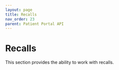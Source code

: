 ```yaml
---
layout: page
title: Recalls
nav_order: 23
parent: Patient Portal API
---
```


# Recalls

This section provides the ability to work with recalls.
